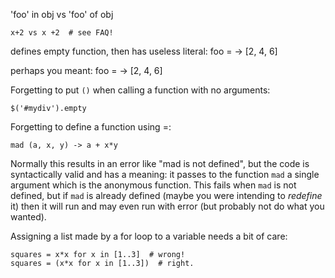 'foo' in obj vs 'foo' of obj

    x+2 vs x +2  # see FAQ!

defines empty function, then has useless literal:
    foo = ->
    [2, 4, 6]

perhaps you meant:
    foo = ->
      [2, 4, 6]

Forgetting to put ```()``` when calling a function with no arguments:

    $('#mydiv').empty

Forgetting to define a function using =:

    mad (a, x, y) -> a + x*y

Normally this results in an error like "mad is not defined", but the code
is syntactically valid and has a meaning: it passes to the function
```mad``` a single argument which is the anonymous function. This
fails when ```mad``` is not defined, but if ```mad``` is already defined
(maybe you were intending to _redefine_ it) then it will run and may even
run with error (but probably not do what you wanted).

Assigning a list made by a for loop to a variable needs a bit of care:

    squares = x*x for x in [1..3]  # wrong!
    squares = (x*x for x in [1..3])  # right.
